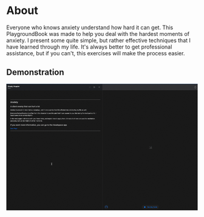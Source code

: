 # About
Everyone who knows anxiety understand how hard it can get.
This PlaygroundBook was made to help you deal with the hardest moments of anxiety. 
I present some quite simple, but rather effective techniques that I have learned through my life.
It's always better to get professional assistance, but if you can't, this exercises will make the process easier.


## Demonstration
![](demo-simply-happier.gif)
